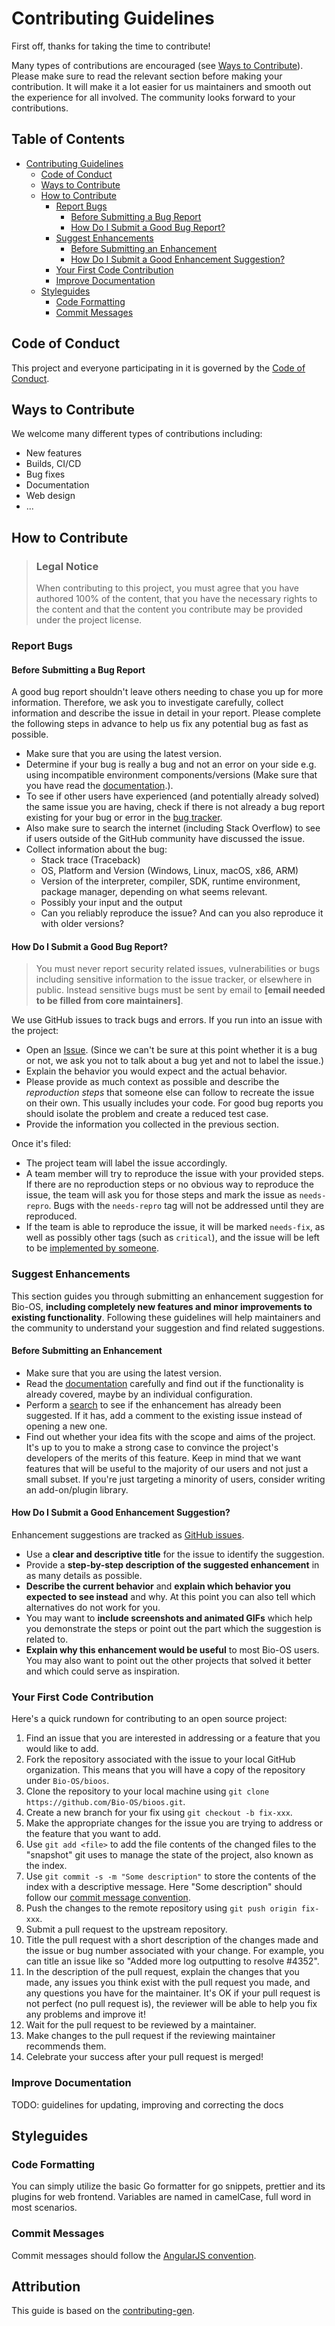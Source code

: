 <!-- omit in toc -->

# Contributing Guidelines

First off, thanks for taking the time to contribute!

Many types of contributions are encouraged (see [Ways to Contribute](#ways-to-contribute)). Please make sure to read the relevant section before making your contribution. It will make it a lot easier for us maintainers and smooth out the experience for all involved. The community looks forward to your contributions.

<!-- omit in toc -->

## Table of Contents

- [Contributing Guidelines](#contributing-guidelines)
  - [Code of Conduct](#code-of-conduct)
  - [Ways to Contribute](#ways-to-contribute)
  - [How to Contribute](#how-to-contribute)
    - [Report Bugs](#report-bugs)
      - [Before Submitting a Bug Report](#before-submitting-a-bug-report)
      - [How Do I Submit a Good Bug Report?](#how-do-i-submit-a-good-bug-report)
    - [Suggest Enhancements](#suggest-enhancements)
      - [Before Submitting an Enhancement](#before-submitting-an-enhancement)
      - [How Do I Submit a Good Enhancement Suggestion?](#how-do-i-submit-a-good-enhancement-suggestion)
    - [Your First Code Contribution](#your-first-code-contribution)
    - [Improve Documentation](#improve-documentation)
  - [Styleguides](#styleguides)
    - [Code Formatting](#code-formatting)
    - [Commit Messages](#commit-messages)

## Code of Conduct

This project and everyone participating in it is governed by the
[Code of Conduct](https://github.com/Bio-OS/bioos/blob/main/CODE_OF_CONDUCT.md).

## Ways to Contribute

We welcome many different types of contributions including:

-   New features
-   Builds, CI/CD
-   Bug fixes
-   Documentation
-   Web design
-   ...

## How to Contribute

> ### Legal Notice <!-- omit in toc -->
>
> When contributing to this project, you must agree that you have authored 100% of the content, that you have the necessary rights to the content and that the content you contribute may be provided under the project license.

### Report Bugs

<!-- omit in toc -->

#### Before Submitting a Bug Report

A good bug report shouldn't leave others needing to chase you up for more information. Therefore, we ask you to investigate carefully, collect information and describe the issue in detail in your report. Please complete the following steps in advance to help us fix any potential bug as fast as possible.

-   Make sure that you are using the latest version.
-   Determine if your bug is really a bug and not an error on your side e.g. using incompatible environment components/versions (Make sure that you have read the [documentation](https://bio-os.gitbook.io/userguide/).).
-   To see if other users have experienced (and potentially already solved) the same issue you are having, check if there is not already a bug report existing for your bug or error in the [bug tracker](https://github.com/Bio-OS/bioos/issues?q=label%3Abug).
-   Also make sure to search the internet (including Stack Overflow) to see if users outside of the GitHub community have discussed the issue.
-   Collect information about the bug:
    -   Stack trace (Traceback)
    -   OS, Platform and Version (Windows, Linux, macOS, x86, ARM)
    -   Version of the interpreter, compiler, SDK, runtime environment, package manager, depending on what seems relevant.
    -   Possibly your input and the output
    -   Can you reliably reproduce the issue? And can you also reproduce it with older versions?

<!-- omit in toc -->

#### How Do I Submit a Good Bug Report?

> You must never report security related issues, vulnerabilities or bugs including sensitive information to the issue tracker, or elsewhere in public. Instead sensitive bugs must be sent by email to **[email needed to be filled from core maintainers]**.

We use GitHub issues to track bugs and errors. If you run into an issue with the project:

-   Open an [Issue](https://github.com/Bio-OS/bioos/issues/new). (Since we can't be sure at this point whether it is a bug or not, we ask you not to talk about a bug yet and not to label the issue.)
-   Explain the behavior you would expect and the actual behavior.
-   Please provide as much context as possible and describe the _reproduction steps_ that someone else can follow to recreate the issue on their own. This usually includes your code. For good bug reports you should isolate the problem and create a reduced test case.
-   Provide the information you collected in the previous section.

Once it's filed:

-   The project team will label the issue accordingly.
-   A team member will try to reproduce the issue with your provided steps. If there are no reproduction steps or no obvious way to reproduce the issue, the team will ask you for those steps and mark the issue as `needs-repro`. Bugs with the `needs-repro` tag will not be addressed until they are reproduced.
-   If the team is able to reproduce the issue, it will be marked `needs-fix`, as well as possibly other tags (such as `critical`), and the issue will be left to be [implemented by someone](#your-first-code-contribution).


### Suggest Enhancements

This section guides you through submitting an enhancement suggestion for Bio-OS, **including completely new features and minor improvements to existing functionality**. Following these guidelines will help maintainers and the community to understand your suggestion and find related suggestions.

<!-- omit in toc -->

#### Before Submitting an Enhancement

-   Make sure that you are using the latest version.
-   Read the [documentation](https://bio-os.gitbook.io/userguide/) carefully and find out if the functionality is already covered, maybe by an individual configuration.
-   Perform a [search](https://github.com/Bio-OS/bioos/issues) to see if the enhancement has already been suggested. If it has, add a comment to the existing issue instead of opening a new one.
-   Find out whether your idea fits with the scope and aims of the project. It's up to you to make a strong case to convince the project's developers of the merits of this feature. Keep in mind that we want features that will be useful to the majority of our users and not just a small subset. If you're just targeting a minority of users, consider writing an add-on/plugin library.

<!-- omit in toc -->

#### How Do I Submit a Good Enhancement Suggestion?

Enhancement suggestions are tracked as [GitHub issues](https://github.com/Bio-OS/bioos/issues).

-   Use a **clear and descriptive title** for the issue to identify the suggestion.
-   Provide a **step-by-step description of the suggested enhancement** in as many details as possible.
-   **Describe the current behavior** and **explain which behavior you expected to see instead** and why. At this point you can also tell which alternatives do not work for you.
-   You may want to **include screenshots and animated GIFs** which help you demonstrate the steps or point out the part which the suggestion is related to.
-   **Explain why this enhancement would be useful** to most Bio-OS users. You may also want to point out the other projects that solved it better and which could serve as inspiration.

<!-- You might want to create an issue template for enhancement suggestions that can be used as a guide and that defines the structure of the information to be included. If you do so, reference it here in the description. -->

### Your First Code Contribution

Here's a quick rundown for contributing to an open source project:

1. Find an issue that you are interested in addressing or a feature that you would like to add.
2. Fork the repository associated with the issue to your local GitHub organization. This means that you will have a copy of the repository under `Bio-OS/bioos`.
3. Clone the repository to your local machine using `git clone https://github.com/Bio-OS/bioos.git`.
4. Create a new branch for your fix using `git checkout -b fix-xxx`.
5. Make the appropriate changes for the issue you are trying to address or the feature that you want to add.
6. Use `git add <file>` to add the file contents of the changed files to the "snapshot" git uses to manage the state of the project, also known as the index.
7. Use `git commit -s -m "Some description"` to store the contents of the index with a descriptive message. Here "Some description" should follow our [commit message convention](#commit-messages).
8. Push the changes to the remote repository using `git push origin fix-xxx`.
9.  Submit a pull request to the upstream repository.
10. Title the pull request with a short description of the changes made and the issue or bug number associated with your change. For example, you can title an issue like so "Added more log outputting to resolve #4352".
11. In the description of the pull request, explain the changes that you made, any issues you think exist with the pull request you made, and any questions you have for the maintainer. It's OK if your pull request is not perfect (no pull request is), the reviewer will be able to help you fix any problems and improve it!
12. Wait for the pull request to be reviewed by a maintainer.
13. Make changes to the pull request if the reviewing maintainer recommends them.
14. Celebrate your success after your pull request is merged!

### Improve Documentation

TODO: guidelines for updating, improving and correcting the docs

## Styleguides

### Code Formatting

You can simply utilize the basic Go formatter for go snippets, prettier and its plugins for web frontend. Variables are named in camelCase, full word in most scenarios.

### Commit Messages

Commit messages should follow the [AngularJS convention](https://docs.google.com/document/d/1QrDFcIiPjSLDn3EL15IJygNPiHORgU1_OOAqWjiDU5Y/edit#heading=h.greljkmo14y0).


<!-- omit in toc -->
## Attribution
This guide is based on the [contributing-gen](https://github.com/bttger/contributing-gen).
